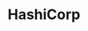 ---
blog: https://www.hashicorp.com/blog
facebook: https://www.facebook.com/HashiCorp/
git: https://github.com/hashicorp
guide: https://www.hashicorp.com/brand
images:
- hashicorp-ar21.svg
- hashicorp-icon.svg
linkedin: https://www.linkedin.com/company/hashicorp
logohandle: hashicorp
other:
- name: Meetup
  url: https://www.meetup.com/pro/hugs
sort: hashicorp
title: HashiCorp
twitter: https://x.com/hashicorp
website: https://www.hashicorp.com/
wikipedia: https://en.wikipedia.org/wiki/HashiCorp
youtube: https://www.youtube.com/HashiCorp
---